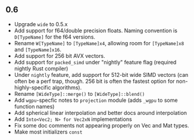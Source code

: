 ## 0.6
- Upgrade `wide` to 0.5.x
- Add support for f64/double precision floats. Naming convention is `D[TypeName]` for the f64 versions.
- Rename `W[TypeName]` to `[TypeName]x4`, allowing room for `[TypeName]x8` and `[TypeName]x16`.
- Add support for 256 bit AVX vectors.
- Add support for `packed_simd` under "nightly" feature flag (required nightly Rust compiler)
- Under `nightly` feature, add support for 512-bit wide SIMD vectors (can often be a perf trap, though. 256 bit is often the fastest option for non-highly-specific algorithms).
- Rename `[WideType]::merge()` to `[WideType]::blend()`
- Add `wgpu`-specfic notes to `projection` module (adds `_wgpu` to some function names)
- Add spherical linear interpolation and better docs around interpolation
- Add `Into<Vec2; N> for Vec2xN` implementations
- Fix some doc comments not appearing properly on Vec and Mat types.
- Make most initializers `const`